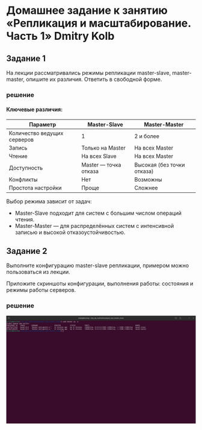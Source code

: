 # Домашнее задание к занятию «Репликация и масштабирование. Часть 1» Dmitry Kolb

## Задание 1

На лекции рассматривались режимы репликации master-slave, master-master, опишите их различия.
Ответить в свободной форме.

### решение 

#### Ключевые различия:
| Параметр | Master-Slave | Master-Master |
| ------------- | ------------- | ------------- |
| Количество ведущих серверов | 1 | 2 и более |
| Запись | Только на Master | На всех Master |
| Чтение | На всех Slave | На всех Master |
| Доступность | Master — точка отказа | Высокая (без точки отказа) |
| Конфликты | Нет | Возможны |
| Простота настройки | Проще | Сложнее |

Выбор режима зависит от задач:
* Master-Slave подходит для систем с большим числом операций чтения.
* Master-Master — для распределённых систем с интенсивной записью и высокой отказоустойчивостью.
    
## Задание 2

Выполните конфигурацию master-slave репликации, примером можно пользоваться из лекции.

Приложите скриншоты конфигурации, выполнения работы: состояния и режимы работы серверов.

### решение

![image 3](png/3.png)
